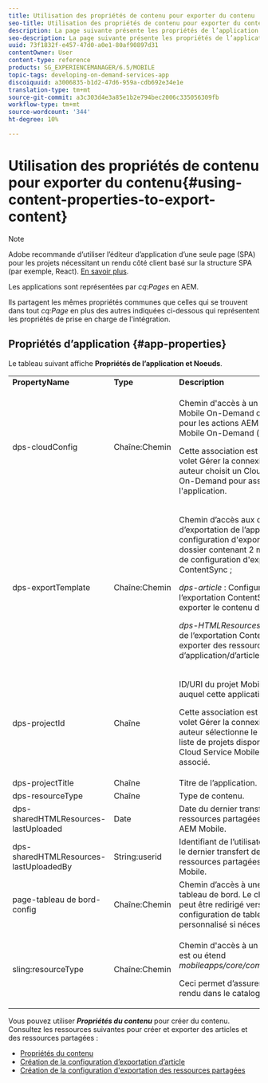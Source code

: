 ```yaml
---
title: Utilisation des propriétés de contenu pour exporter du contenu
seo-title: Utilisation des propriétés de contenu pour exporter du contenu
description: La page suivante présente les propriétés de l’application et les noeuds.
seo-description: La page suivante présente les propriétés de l’application et les noeuds.
uuid: 73f1832f-e457-47d0-a0e1-80af90897d31
contentOwner: User
content-type: reference
products: SG_EXPERIENCEMANAGER/6.5/MOBILE
topic-tags: developing-on-demand-services-app
discoiquuid: a3006835-b1d2-47d6-959a-cdb692e34e1e
translation-type: tm+mt
source-git-commit: a3c303d4e3a85e1b2e794bec2006c335056309fb
workflow-type: tm+mt
source-wordcount: '344'
ht-degree: 10%

---
```



# Utilisation des propriétés de contenu pour exporter du contenu{#using-content-properties-to-export-content}

>[!NOTE]
>
>Adobe recommande d’utiliser l’éditeur d’application d’une seule page (SPA) pour les projets nécessitant un rendu côté client basé sur la structure SPA (par exemple, React). [En savoir plus](/help/sites-developing/spa-overview.md).

Les applications sont représentées par *cq:Pages* en AEM.

Ils partagent les mêmes propriétés communes que celles qui se trouvent dans tout *cq:Page* en plus des autres indiquées ci-dessous qui représentent les propriétés de prise en charge de l&#39;intégration.

## Propriétés d’application {#app-properties}

Le tableau suivant affiche **Propriétés de l’application et Noeuds**.

<table>
 <tbody>
  <tr>
   <td><strong>PropertyName</strong></td>
   <td><strong>Type</strong></td>
   <td><strong>Description</strong></td>
  </tr>
  <tr>
   <td>dps-cloudConfig</td>
   <td>Chaîne:Chemin</td>
   <td><p>Chemin d'accès à un Cloud Service Mobile On-Demand configuré. Utilisé pour les actions AEM Mobile vers Mobile On-Demand (appel d’API)</p> <p>Cette association est configurée via le volet Gérer la connexion lorsqu'un auteur choisit un Cloud Service Mobile On-Demand pour associer l'application.</p> </td>
  </tr>
  <tr>
   <td>dps-exportTemplate</td>
   <td>Chaîne:Chemin</td>
   <td><p>Chemin d’accès aux configurations d’exportation de l’application. La configuration d'exportation est un dossier contenant 2 modèles enfants de configuration d'exportation ContentSync ;</p> <p><i>dps-article</i> : Configuration de l’exportation ContentSync pour exporter le contenu d’un article</p> <p><i>dps-HTMLResources</i> : Configuration de l’exportation ContentSync pour exporter des ressources partagées d’application/d’article</p> </td>
  </tr>
  <tr>
   <td>dps-projectId</td>
   <td>Chaîne</td>
   <td><p>ID/URI du projet Mobile On-Demand auquel cette application est liée/liée.</p> <p>Cette association est configurée via le volet Gérer la connexion lorsqu'un auteur sélectionne le projet dans une liste de projets disponibles pour le Cloud Service Mobile On-Demand associé.</p> </td>
  </tr>
  <tr>
   <td>dps-projectTitle</td>
   <td>Chaîne</td>
   <td>Titre de l’application.</td>
  </tr>
  <tr>
   <td>dps-resourceType</td>
   <td>Chaîne</td>
   <td>Type de contenu.</td>
  </tr>
  <tr>
   <td>dps-sharedHTMLResources-lastUploaded</td>
   <td>Date</td>
   <td>Date du dernier transfert des ressources partagées de l'AEM vers AEM Mobile.</td>
  </tr>
  <tr>
   <td>dps-sharedHTMLResources-lastUploadedBy</td>
   <td>String:userid</td>
   <td>Identifiant de l’utilisateur qui a effectué le dernier transfert de la demande de ressources partagées de AEM à AEM Mobile.</td>
  </tr>
  <tr>
   <td>page-tableau de bord-config</td>
   <td>Chaîne:Chemin</td>
   <td>Chemin d’accès à une configuration de tableau de bord. Le chemin d’accès peut être redirigé vers une configuration de tableau de bord personnalisé si nécessaire.</td>
  </tr>
  <tr>
   <td>sling:resourceType</td>
   <td>Chaîne:Chemin</td>
   <td><p>Chemin d'accès à un cq:Component qui est ou étend <i>mobileapps/core/components/instance.</i></p> <p>Ceci permet d’assurer la présence et le rendu dans le catalogue d’applications.</p> </td>
  </tr>
 </tbody>
</table>

Vous pouvez utiliser ***Propriétés du contenu*** pour créer du contenu. Consultez les ressources suivantes pour créer et exporter des articles et des ressources partagées :

* [Propriétés du contenu](/help/mobile/content-properties.md)
* [Création de la configuration d’exportation d’article](/help/mobile/creating-article-export-configuration.md)
* [Création de la configuration d&#39;exportation des ressources partagées](/help/mobile/creating-shared-resources-export-configuration.md)
